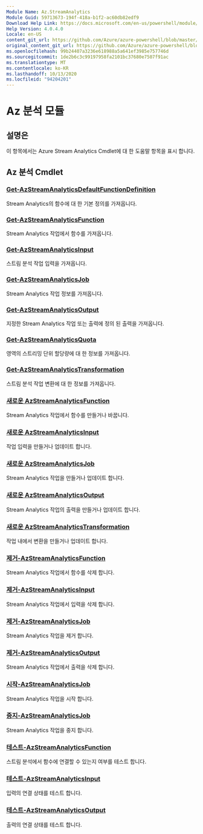 ```yaml
---
Module Name: Az.StreamAnalytics
Module Guid: 59713673-194f-418a-b1f2-ac60db82edf9
Download Help Link: https://docs.microsoft.com/en-us/powershell/module/az.streamanalytics
Help Version: 4.0.4.0
Locale: en-US
content_git_url: https://github.com/Azure/azure-powershell/blob/master/src/StreamAnalytics/StreamAnalytics/help/Az.StreamAnalytics.md
original_content_git_url: https://github.com/Azure/azure-powershell/blob/master/src/StreamAnalytics/StreamAnalytics/help/Az.StreamAnalytics.md
ms.openlocfilehash: 99b24407a3236e618988a5a641ef3985e757746d
ms.sourcegitcommit: 1de2b6c3c99197958fa2101bc37680e7507f91ac
ms.translationtype: MT
ms.contentlocale: ko-KR
ms.lasthandoff: 10/13/2020
ms.locfileid: "94204201"
---
```

# Az 분석 모듈
## 설명은
이 항목에서는 Azure Stream Analytics Cmdlet에 대 한 도움말 항목을 표시 합니다.

## Az 분석 Cmdlet
### [Get-AzStreamAnalyticsDefaultFunctionDefinition](Get-AzStreamAnalyticsDefaultFunctionDefinition.md)
Stream Analytics의 함수에 대 한 기본 정의를 가져옵니다.

### [Get-AzStreamAnalyticsFunction](Get-AzStreamAnalyticsFunction.md)
Stream Analytics 작업에서 함수를 가져옵니다.

### [Get-AzStreamAnalyticsInput](Get-AzStreamAnalyticsInput.md)
스트림 분석 작업 입력을 가져옵니다.

### [Get-AzStreamAnalyticsJob](Get-AzStreamAnalyticsJob.md)
Stream Analytics 작업 정보를 가져옵니다.

### [Get-AzStreamAnalyticsOutput](Get-AzStreamAnalyticsOutput.md)
지정한 Stream Analytics 작업 또는 출력에 정의 된 출력을 가져옵니다.

### [Get-AzStreamAnalyticsQuota](Get-AzStreamAnalyticsQuota.md)
영역의 스트리밍 단위 할당량에 대 한 정보를 가져옵니다.

### [Get-AzStreamAnalyticsTransformation](Get-AzStreamAnalyticsTransformation.md)
스트림 분석 작업 변환에 대 한 정보를 가져옵니다.

### [새로운 AzStreamAnalyticsFunction](New-AzStreamAnalyticsFunction.md)
Stream Analytics 작업에서 함수를 만들거나 바꿉니다.

### [새로운 AzStreamAnalyticsInput](New-AzStreamAnalyticsInput.md)
작업 입력을 만들거나 업데이트 합니다.

### [새로운 AzStreamAnalyticsJob](New-AzStreamAnalyticsJob.md)
Stream Analytics 작업을 만들거나 업데이트 합니다.

### [새로운 AzStreamAnalyticsOutput](New-AzStreamAnalyticsOutput.md)
Stream Analytics 작업의 출력을 만들거나 업데이트 합니다.

### [새로운 AzStreamAnalyticsTransformation](New-AzStreamAnalyticsTransformation.md)
작업 내에서 변환을 만들거나 업데이트 합니다.

### [제거-AzStreamAnalyticsFunction](Remove-AzStreamAnalyticsFunction.md)
Stream Analytics 작업에서 함수를 삭제 합니다.

### [제거-AzStreamAnalyticsInput](Remove-AzStreamAnalyticsInput.md)
Stream Analytics 작업에서 입력을 삭제 합니다.

### [제거-AzStreamAnalyticsJob](Remove-AzStreamAnalyticsJob.md)
Stream Analytics 작업을 제거 합니다.

### [제거-AzStreamAnalyticsOutput](Remove-AzStreamAnalyticsOutput.md)
Stream Analytics 작업에서 출력을 삭제 합니다.

### [시작-AzStreamAnalyticsJob](Start-AzStreamAnalyticsJob.md)
Stream Analytics 작업을 시작 합니다.

### [중지-AzStreamAnalyticsJob](Stop-AzStreamAnalyticsJob.md)
Stream Analytics 작업을 중지 합니다.

### [테스트-AzStreamAnalyticsFunction](Test-AzStreamAnalyticsFunction.md)
스트림 분석에서 함수에 연결할 수 있는지 여부를 테스트 합니다.

### [테스트-AzStreamAnalyticsInput](Test-AzStreamAnalyticsInput.md)
입력의 연결 상태를 테스트 합니다.

### [테스트-AzStreamAnalyticsOutput](Test-AzStreamAnalyticsOutput.md)
출력의 연결 상태를 테스트 합니다.


